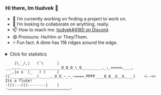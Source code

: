 ### Hi there, Im tiudvek 👋

- 🔭 I’m currently working on finding a project to work on.
- 👯 I’m looking to collaborate on anything, really.
- 📫 How to reach me: [tiudvek#4180 on Discord](https://discord.com/users/999773320788590742).
- 😄 Pronouns: He/Him or They/Them.
- ⚡ Fun fact: A dime has 118 ridges around the edge.

<details>
    <summary>Click for statistics</summary>
    <img src="https://github-readme-stats.vercel.app/api?username=tiudvek&show_icons=true&theme=transparent&&hide_border=true"><br>
    <img src="https://github-readme-stats.vercel.app/api/top-langs/?username=tiudvek&show_icons=true&theme=transparent&hide_border=true&layout=compact&langs_count=10">
</details>

```
    |\__/,|   (`\      |   ___,,,,__________________Q_Q_Q_\_Q_________,_;_=====,___,
  _.|o o  |_   ) )     |  ()____________)_____,_O_O_~_~_~====_PPPP____Q_Q__G__G____)    <--<< Its a flute!
-(((---(((--------|    |                      '~~~~~~~~~~~~~~~~~~~~~~~~~~~~'
```
